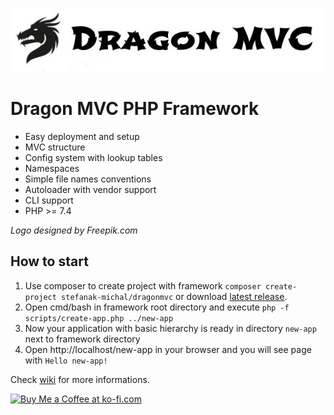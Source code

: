 ![Dragon MVC](https://raw.githubusercontent.com/stefanak-michal/DragonMVC/master/assets/img/title.jpg "Dragon MVC")

# Dragon MVC PHP Framework

* Easy deployment and setup
* MVC structure
* Config system with lookup tables
* Namespaces
* Simple file names conventions
* Autoloader with vendor support
* CLI support
* PHP >= 7.4

_Logo designed by Freepik.com_

## How to start

1. Use composer to create project with framework `composer create-project stefanak-michal/dragonmvc` or download [latest release](https://github.com/stefanak-michal/DragonMVC/releases/latest).
2. Open cmd/bash in framework root directory and execute `php -f scripts/create-app.php ../new-app`
3. Now your application with basic hierarchy is ready in directory `new-app` next to framework directory
3. Open http://localhost/new-app in your browser and you will see page with `Hello new-app!`

Check [wiki](https://github.com/stefanak-michal/DragonMVC/wiki) for more informations.

<a href='https://ko-fi.com/Z8Z5ABMLW' target='_blank'><img height='36' style='border:0px;height:36px;' src='https://cdn.ko-fi.com/cdn/kofi1.png?v=3' border='0' alt='Buy Me a Coffee at ko-fi.com' /></a>
